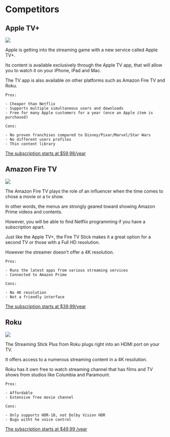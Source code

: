 
# Competitors

## Apple TV+
![](https://pbs.twimg.com/profile_images/1110241147773829121/x5CQIvx7_400x400.png)

Apple is getting into the streaming game with a new service called Apple TV+. 

Its content is available exclusively through the Apple TV app, that will allow you to watch it on your iPhone, iPad and Mac. 

The TV app is also available on other platforms such as Amazon Fire TV and Roku.

```
Pros:

- Cheaper than Netflix
- Supports multiple simultaneous users and downloads
- Free for many Apple customers for a year (once an Apple item is purchased)

Cons:

- No proven franchises compared to Disney/Pixar/Marvel/Star Wars
- No different users profiles
- Thin content library

```

[The subscription starts at $59,98/year](https://www.apple.com/ca/apple-tv-plus/)

## Amazon Fire TV

![](https://i.redd.it/an7tbzxpd3i31.png)

The Amazon Fire TV plays the role of an influencer when the time comes to chose a movie or a tv show. 

In other words, the menus are strongly geared toward showing Amazon Prime videos and contents. 

However, you will be able to find Netflix programming if you have a subscription apart. 

Just like the Apple TV+, the Fire TV Stick makes it a great option for a second TV or those with a Full HD resolution. 

However the streamer doesn't offer a 4K resolution. 

```
Pros:

- Runs the latest apps from various streaming services
- Connected to Amazon Prime

Cons:

- No 4K resolution
- Not a friendly interface

```

[The subscription starts at $39,99/year](https://www.amazon.com/subscription-Network-Kitchen-additional-auto-renewal/dp/B086PHBT95)

## Roku

![](https://pbs.twimg.com/profile_images/1132026084579352577/X6-TY5ah.png)

The Streaming Stick Plus from Roku plugs right into an HDMI port on your TV.  

It offers access to a numerous streaming content in a 4K resolution. 

Roku has it own free to watch streaming channel that has films and TV shows from studios like Columbia and Paramount.

```
Pros:

- Affordable
- Extensive free movie channel

Cons:

- Only supports HDR-10, not Dolby Vision HDR
- Bugs witht he voice control

```

[The sybscription starts at $49,99 /year](https://pbs.twimg.com/profile_images/1132026084579352577/X6-TY5ah.png)
